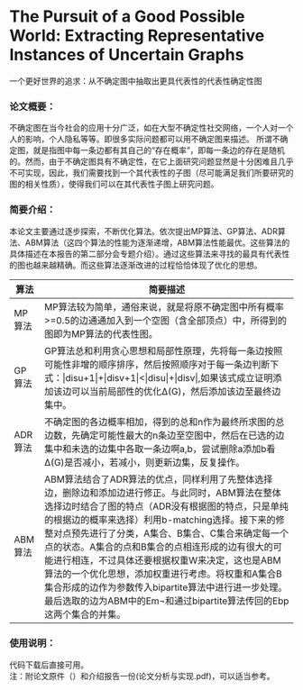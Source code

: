 # The Pursuit of a Good Possible World: Extracting Representative Instances of Uncertain Graphs
一个更好世界的追求：从不确定图中抽取出更具代表性的代表性确定性图

### 论文概要：

不确定图在当今社会的应用十分广泛，如在大型不确定性社交网络，一个人对一个人的影响，个人隐私等等。即很多实际问题都可以用不确定图来描述。
所谓不确定图，就是指图中每一条边都有其自己的“存在概率”，即每一条边的存在是随机的。然而，由于不确定图具有不确定性，在它上面研究问题显然是十分困难且几乎不可实现，因此，我们需要找到一个其代表性的子图（尽可能满足我们所要研究的图的相关性质），使得我们可以在其代表性子图上研究问题。

### 简要介绍：

本论文主要通过逐步探索，不断优化算法。依次提出MP算法、GP算法、ADR算法、ABM算法（这四个算法的性能为逐渐递增，ABM算法性能最优。这些算法的具体描述在本报告的第二部分会专题介绍）。通过这些算法来寻找的最具有代表性的图也越来越精确。而这些算法逐渐改进的过程恰恰体现了优化的思想。

算法|简要描述
---|---
MP算法|MP算法较为简单，通俗来说，就是将原不确定图中所有概率>=0.5的边通通加入到一个空图（含全部顶点）中，所得到的图即为MP算法的代表性图。
GP算法|GP算法总和利用贪心思想和局部性原理，先将每一条边按照可能性非增的顺序排序，然后按照顺序对于每一条边判断下式：\|disu+1\|+\|disv+1\|<\|disu\|+\|disv\|,如果该式成立证明添加该边可以当前局部性的优化∆(G)，然后添加该边至最终边集中。
ADR算法|不确定图的各边概率相加，得到的总和n作为最终所求图的总边数，先确定可能性最大的n条边至空图中，然后在已选的边集中和未选的边集中各取一条边啊a,b，尝试删除a添加b看∆(G)是否减小，若减小，则更新边集，反复操作。
ABM算法|ABM算法结合了ADR算法的优点，同样利用了先整体选择边，删除边和添加边进行修正。与此同时，ABM算法在整体选择边时结合了图的特点（ADR没有根据图的特点，只是单纯的根据边的概率来选择）利用b-matching选择。接下来的修整对点预先进行了分类，A集合、B集合、C集合来确定每一个点的状态。A集合的点和B集合的点相连形成的边有很大的可能进行相连，不过具体还要根据权重W来决定，这也是ABM算法的一个优化思想，添加权重进行考虑。将权重和A集合B集合形成的边作为参数传入bipartite算法中进行进一步处理。最后选取的边为ABM中的Em¬和通过bipartite算法传回的Ebp这两个集合的并集。


### 使用说明：
代码下载后直接可用。<br>
注：附论文原件（）和介绍报告一份(论文分析与实现.pdf)，可以适当参考。

